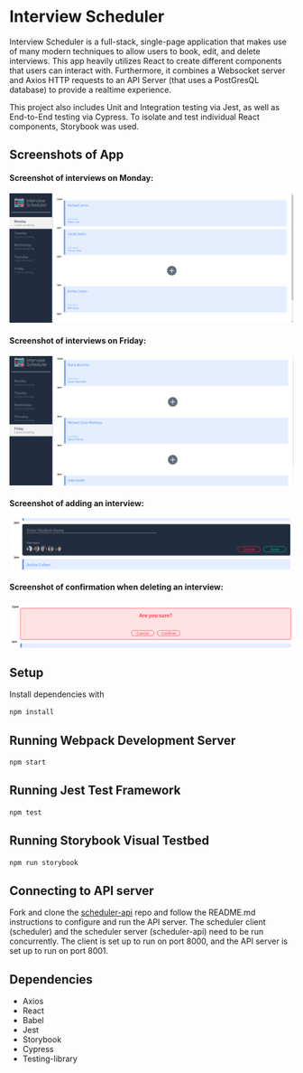 # Interview Scheduler

Interview Scheduler is a full-stack, single-page application that makes use of many modern techniques to allow users to book, edit, and delete interviews. This app heavily utilizes React to create different components that users can interact with. Furthermore, it combines a Websocket server and Axios HTTP requests to an API Server (that uses a PostGresQL database) to provide a realtime experience.

This project also includes Unit and Integration testing via Jest, as well as End-to-End testing via Cypress. To isolate and test individual React components, Storybook was used.



## Screenshots of App

<h4>Screenshot of interviews on Monday:</h4>

!["Screenshot of interviews on Monday"](https://github.com/jameshuang98/scheduler/blob/master/public/images/Monday.png?raw=true)

<h4>Screenshot of interviews on Friday: </h4>

!["Screenshot of interviews on Friday"](https://github.com/jameshuang98/scheduler/blob/master/public/images/Friday.png?raw=true)

<h4>Screenshot of adding an interview:</h4>

!["Screenshot of adding an interview"](https://github.com/jameshuang98/scheduler/blob/master/public/images/Add2.png?raw=true)

<h4>Screenshot of confirmation when deleting an interview:</h4>

!["Screenshot of confirmation when deleting an interview"](https://github.com/jameshuang98/scheduler/blob/master/public/images/Delete.png?raw=true)


## Setup

Install dependencies with 
```sh
npm install
```


## Running Webpack Development Server

```sh
npm start
```


## Running Jest Test Framework

```sh
npm test
```


## Running Storybook Visual Testbed

```sh
npm run storybook
```


## Connecting to API server

Fork and clone the [scheduler-api](https://github.com/lighthouse-labs/scheduler-api) repo and follow the README.md instructions to configure and run the API server. The scheduler client (scheduler) and the scheduler server (scheduler-api) need to be run concurrently. The client is set up to run on port 8000, and the API server is set up to run on port 8001.


## Dependencies
- Axios
- React
- Babel
- Jest
- Storybook
- Cypress
- Testing-library
